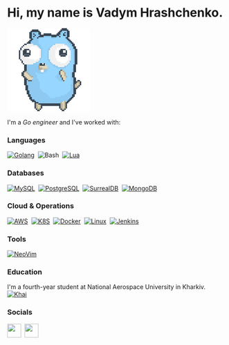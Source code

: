 Hi, my name is Vadym Hrashchenko.
==========================================================================================================================================
![gopher dancing](./dancing-gopher.gif)

I'm a *Go engineer* and I've worked with: 

### Languages  

<a href="https://go.dev/" target="_blank" rel="noreferrer"><img src="https://go.dev/blog/go-brand/Go-Logo/PNG/Go-Logo_Aqua.png" height="36" alt="Golang" /></a>&nbsp;
<span><img src="https://bashlogo.com/img/symbol/png/monochrome_light.png" height="36" alt="Bash" /></span>&nbsp;
<a href="https://www.lua.org/" target="_blank" rel="noreferrer"><img src="https://upload.wikimedia.org/wikipedia/commons/thumb/c/cf/Lua-Logo.svg/947px-Lua-Logo.svg.png" height="36" alt="Lua" /></a>

### Databases
<a href="https://www.mysql.com/" target="_blank" rel="noreferrer"><img src="https://raw.githubusercontent.com/danielcranney/readme-generator/main/public/icons/skills/mysql-colored.svg" width="36" height="36" alt="MySQL" /></a>&nbsp;
<a href="https://www.postgresql.org/" target="_blank" rel="noreferrer"><img src="https://raw.githubusercontent.com/danielcranney/readme-generator/main/public/icons/skills/postgresql-colored.svg" width="36" height="36" alt="PostgreSQL" /></a>&nbsp;
<a href="https://surrealdb.com/" target="_blank" rel="noreferrer"><img src="https://avatars.githubusercontent.com/u/10982346?s=200&v=4" width="36" height="36" alt="SurrealDB" /></a>&nbsp;
<a href="https://www.mongodb.com/" target="_blank" rel="noreferrer"><img src="https://raw.githubusercontent.com/danielcranney/readme-generator/main/public/icons/skills/mongodb-colored.svg" width="36" height="36" alt="MongoDB" /></a>

### Cloud & Operations
<a href="https://aws.amazon.com/" target="_blank" rel="noreferrer"><img src="https://upload.wikimedia.org/wikipedia/commons/thumb/9/93/Amazon_Web_Services_Logo.svg/2560px-Amazon_Web_Services_Logo.svg.png" height="36" alt="AWS" /></a>&nbsp;
<a href="https://kubernetes.io/" target="_blank" rel="noreferrer"><img src="https://upload.wikimedia.org/wikipedia/commons/thumb/3/39/Kubernetes_logo_without_workmark.svg/1200px-Kubernetes_logo_without_workmark.svg.png" height="36" alt="K8S" /></a>&nbsp;
<a href="https://www.docker.com/" target="_blank" rel="noreferrer"><img src="https://cdn4.iconfinder.com/data/icons/logos-and-brands/512/97_Docker_logo_logos-512.png" height="36" alt="Docker" /></a>&nbsp;
<a href="https://ubuntu.com/" target="_blank" rel="noreferrer"><img src="https://pngimg.com/uploads/linux/linux_PNG21.png" height="36" alt="Linux" /></a>&nbsp;
<a href="https://www.jenkins.io/" target="_blank" rel="noreferrer"><img src="https://upload.wikimedia.org/wikipedia/commons/thumb/e/e9/Jenkins_logo.svg/1200px-Jenkins_logo.svg.png" height="36" alt="Jenkins" /></a>

### Tools
<a href="https://neovim.io/" target="_blank" rel="noreferrer"><img src="https://upload.wikimedia.org/wikipedia/commons/thumb/3/3a/Neovim-mark.svg/1200px-Neovim-mark.svg.png" height="36" alt="NeoVim" /></a>


### Education

I'm a fourth-year student at National Aerospace University in Kharkiv.
<br />
<a href="https://khai.edu/ua/" target="_blank" rel="noreferrer"><img src="https://k305.khai.edu/images/1200px-_.png" height="30" alt="Khai" /></a>

### Socials

<p align="left"> <a href="https://www.github.com/grwadl" target="_blank" rel="noreferrer"><img src="https://raw.githubusercontent.com/danielcranney/readme-generator/main/public/icons/socials/github-dark.svg" width="32" height="32" /></a>&nbsp;
<a href="https://www.linkedin.com/in/vadym-hrashchenko/" target="_blank" rel="noreferrer"><img src="https://raw.githubusercontent.com/danielcranney/readme-generator/main/public/icons/socials/linkedin.svg" width="32" height="32" /></a></p>

